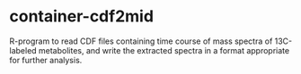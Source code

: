 # container-cdf2mid
R-program to read CDF files containing time course of mass spectra of 13C-labeled metabolites, and write the extracted spectra in a format appropriate for further analysis.
